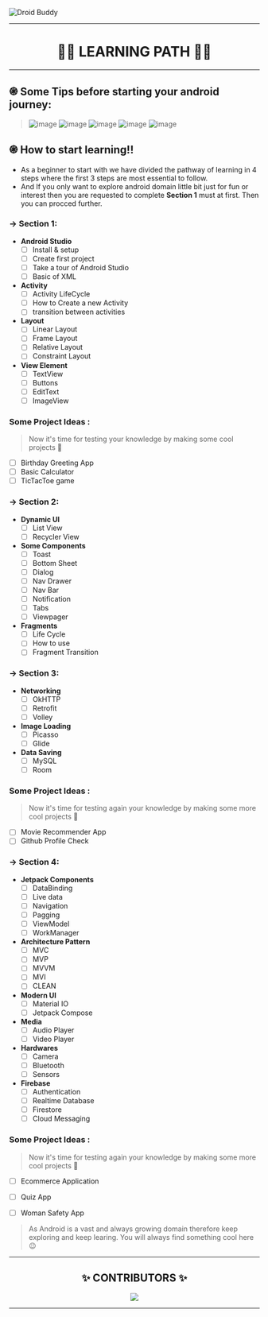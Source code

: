 ![Droid Buddy](https://user-images.githubusercontent.com/76570320/140982281-eb937fd7-5668-4cab-98e6-70ef4c851922.png)


<hr>

 <h1 align="center">👩‍💻 LEARNING PATH 👨‍💻</h1>

<hr>

## ֍ Some Tips before starting your android journey:
> ![image](https://user-images.githubusercontent.com/76570320/140972966-16362c40-dac7-4b3b-b492-ca8c2ab7cae2.png)
> ![image](https://user-images.githubusercontent.com/76570320/140973146-b0c0d31e-10b4-4327-9180-c38aa2fc567c.png)
> ![image](https://user-images.githubusercontent.com/76570320/140973210-0c1e2fe7-d604-4d52-a3eb-8c2482d7a63b.png)
> ![image](https://user-images.githubusercontent.com/76570320/140973265-41690a51-f61a-4350-897a-7aab26505c7f.png)
> ![image](https://user-images.githubusercontent.com/76570320/140973390-3213a897-7b98-47ae-b544-aeef400885ba.png)


## ֍ How to start learning!!

 * As a beginner to start with we have divided the pathway of learning in 4 steps where the first 3 steps are 
 most essential to follow.
*  And If you only want to explore android domain little bit just for fun or interest then you are requested to   complete **Section 1** must at first. Then you can procced further.

### → Section 1: 
 * **Android Studio**
    - [ ] Install & setup
    - [ ] Create first project
    - [ ] Take a tour of Android Studio
    - [ ] Basic of XML
 * **Activity**
    - [ ] Activity LifeCycle
    - [ ] How to Create a new Activity
    - [ ] transition between activities
  * **Layout**
    - [ ] Linear Layout
    - [ ] Frame Layout
    - [ ] Relative Layout
    - [ ] Constraint Layout
 * **View Element**
    - [ ] TextView
    - [ ] Buttons
    - [ ] EditText
    - [ ] ImageView

### Some Project Ideas : 
> Now it's time for testing your knowledge by making some cool projects 📱
   - [ ] Birthday Greeting App
   - [ ] Basic Calculator
   - [ ] TicTacToe game
  
### → Section 2: 
 * **Dynamic UI**
    - [ ] List View
    - [ ] Recycler View
 * **Some Components**
    - [ ] Toast
    - [ ] Bottom Sheet
    - [ ] Dialog
    - [ ] Nav Drawer
    - [ ] Nav Bar
    - [ ] Notification
    - [ ] Tabs
    - [ ] Viewpager
  * **Fragments**
    - [ ] Life Cycle
    - [ ] How to use
    - [ ] Fragment Transition

### → Section 3: 
 * **Networking**
    - [ ] OkHTTP
    - [ ] Retrofit
    - [ ] Volley
 * **Image Loading**
    - [ ] Picasso
    - [ ] Glide
  * **Data Saving**
    - [ ] MySQL
    - [ ] Room

### Some Project Ideas : 
> Now it's time for testing again your knowledge by making some more cool projects 📱
   - [ ] Movie Recommender App
   - [ ] Github Profile Check

### → Section 4: 
 * **Jetpack Components**
    - [ ] DataBinding
    - [ ] Live data
    - [ ] Navigation
    - [ ] Pagging
    - [ ] ViewModel
    - [ ] WorkManager
 * **Architecture Pattern**
    - [ ] MVC
    - [ ] MVP
    - [ ] MVVM
    - [ ] MVI
    - [ ] CLEAN
  * **Modern UI**
    - [ ] Material IO
    - [ ] Jetpack Compose
 * **Media**
    - [ ] Audio Player
    - [ ] Video Player
  * **Hardwares**
    - [ ] Camera
    - [ ] Bluetooth
    - [ ] Sensors
 * **Firebase**
    - [ ] Authentication
    - [ ] Realtime Database
    - [ ] Firestore
    - [ ] Cloud Messaging    
### Some Project Ideas : 
> Now it's time for testing again your knowledge by making some more cool projects 📱
   - [ ] Ecommerce Application
   - [ ] Quiz App
   - [ ] Woman Safety App


> As Android is a vast and always growing domain therefore keep exploring and keep learing. You will always find  something cool here 😉

<hr>

<h2 align="center"> ✨ CONTRIBUTORS ✨</h2>

<p align="center">
 
 <a href="https://github.com/ByteMonk-GCECT/Droid-Buddy/graphs/contributors">
 <img src="https://contrib.rocks/image?repo=ByteMonk-GCECT/Droid-Buddy" />

</p> 

<hr>
